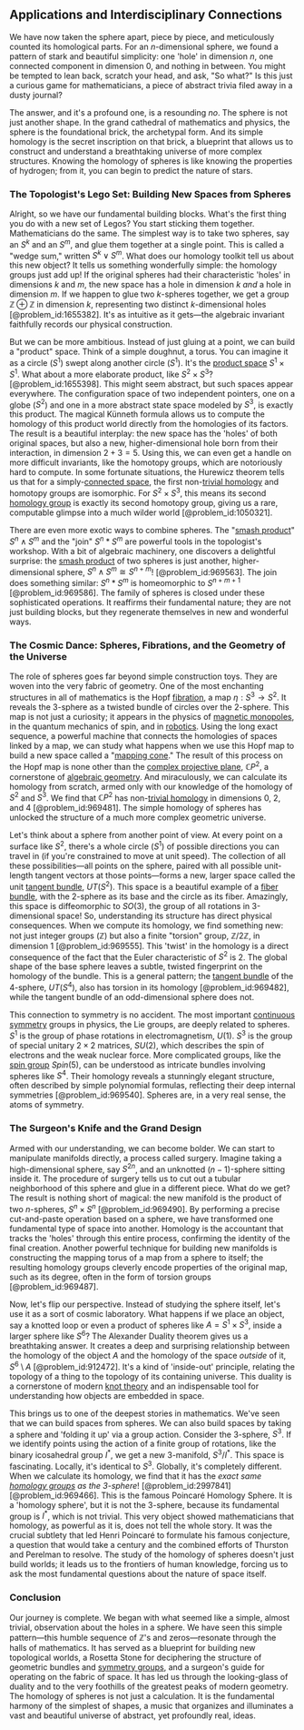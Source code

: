 ## Applications and Interdisciplinary Connections

We have now taken the sphere apart, piece by piece, and meticulously counted its homological parts. For an $n$-dimensional sphere, we found a pattern of stark and beautiful simplicity: one 'hole' in dimension $n$, one connected component in dimension 0, and nothing in between. You might be tempted to lean back, scratch your head, and ask, "So what?" Is this just a curious game for mathematicians, a piece of abstract trivia filed away in a dusty journal?

The answer, and it's a profound one, is a resounding *no*. The sphere is not just another shape. In the grand cathedral of mathematics and physics, the sphere is the foundational brick, the archetypal form. And its simple homology is the secret inscription on that brick, a blueprint that allows us to construct and understand a breathtaking universe of more complex structures. Knowing the homology of spheres is like knowing the properties of hydrogen; from it, you can begin to predict the nature of stars.

### The Topologist's Lego Set: Building New Spaces from Spheres

Alright, so we have our fundamental building blocks. What's the first thing you do with a new set of Legos? You start sticking them together. Mathematicians do the same. The simplest way is to take two spheres, say an $S^k$ and an $S^m$, and glue them together at a single point. This is called a "wedge sum," written $S^k \vee S^m$. What does our homology toolkit tell us about this new object? It tells us something wonderfully simple: the homology groups just add up! If the original spheres had their characteristic 'holes' in dimensions $k$ and $m$, the new space has a hole in dimension $k$ *and* a hole in dimension $m$. If we happen to glue two $k$-spheres together, we get a group $\mathbb{Z} \oplus \mathbb{Z}$ in dimension $k$, representing two distinct $k$-dimensional holes [@problem_id:1655382]. It's as intuitive as it gets—the algebraic invariant faithfully records our physical construction.

But we can be more ambitious. Instead of just gluing at a point, we can build a "product" space. Think of a simple doughnut, a torus. You can imagine it as a circle ($S^1$) swept along another circle ($S^1$). It's the [product space](@article_id:151039) $S^1 \times S^1$. What about a more elaborate product, like $S^2 \times S^3$? [@problem_id:1655398]. This might seem abstract, but such spaces appear everywhere. The configuration space of two independent pointers, one on a globe ($S^2$) and one in a more abstract state space modeled by $S^3$, is exactly this product. The magical Künneth formula allows us to compute the homology of this product world directly from the homologies of its factors. The result is a beautiful interplay: the new space has the 'holes' of both original spaces, but also a new, higher-dimensional hole born from their interaction, in dimension $2+3=5$. Using this, we can even get a handle on more difficult invariants, like the homotopy groups, which are notoriously hard to compute. In some fortunate situations, the Hurewicz theorem tells us that for a simply-[connected space](@article_id:152650), the first non-[trivial homology](@article_id:265381) and homotopy groups are isomorphic. For $S^2 \times S^3$, this means its second [homology group](@article_id:144585) is exactly its second homotopy group, giving us a rare, computable glimpse into a much wilder world [@problem_id:1050321].

There are even more exotic ways to combine spheres. The "[smash product](@article_id:265720)" $S^n \wedge S^m$ and the "join" $S^n * S^m$ are powerful tools in the topologist's workshop. With a bit of algebraic machinery, one discovers a delightful surprise: the [smash product](@article_id:265720) of two spheres is just another, higher-dimensional sphere, $S^n \wedge S^m \cong S^{n+m}$! [@problem_id:969563]. The join does something similar: $S^n * S^m$ is homeomorphic to $S^{n+m+1}$ [@problem_id:969586]. The family of spheres is closed under these sophisticated operations. It reaffirms their fundamental nature; they are not just building blocks, but they regenerate themselves in new and wonderful ways.

### The Cosmic Dance: Spheres, Fibrations, and the Geometry of the Universe

The role of spheres goes far beyond simple construction toys. They are woven into the very fabric of geometry. One of the most enchanting structures in all of mathematics is the Hopf [fibration](@article_id:161591), a map $\eta: S^3 \to S^2$. It reveals the 3-sphere as a twisted bundle of circles over the 2-sphere. This map is not just a curiosity; it appears in the physics of [magnetic monopoles](@article_id:142323), in the quantum mechanics of spin, and in [robotics](@article_id:150129). Using the long exact sequence, a powerful machine that connects the homologies of spaces linked by a map, we can study what happens when we use this Hopf map to build a new space called a "[mapping cone](@article_id:260609)." The result of this process on the Hopf map is none other than the [complex projective plane](@article_id:262167), $\mathbb{C}P^2$, a cornerstone of [algebraic geometry](@article_id:155806). And miraculously, we can calculate its homology from scratch, armed only with our knowledge of the homology of $S^2$ and $S^3$. We find that $\mathbb{C}P^2$ has non-[trivial homology](@article_id:265381) in dimensions 0, 2, and 4 [@problem_id:969481]. The simple homology of spheres has unlocked the structure of a much more complex geometric universe.

Let's think about a sphere from another point of view. At every point on a surface like $S^2$, there's a whole circle ($S^1$) of possible directions you can travel in (if you're constrained to move at unit speed). The collection of all these possibilities—all points on the sphere, paired with all possible unit-length tangent vectors at those points—forms a new, larger space called the unit [tangent bundle](@article_id:160800), $UT(S^2)$. This space is a beautiful example of a [fiber bundle](@article_id:153282), with the 2-sphere as its base and the circle as its fiber. Amazingly, this space is diffeomorphic to $SO(3)$, the group of all rotations in 3-dimensional space! So, understanding its structure has direct physical consequences. When we compute its homology, we find something new: not just integer groups ($\mathbb{Z}$) but also a finite "torsion" group, $\mathbb{Z}/2\mathbb{Z}$, in dimension 1 [@problem_id:969555]. This 'twist' in the homology is a direct consequence of the fact that the Euler characteristic of $S^2$ is 2. The global shape of the base sphere leaves a subtle, twisted fingerprint on the homology of the bundle. This is a general pattern; the [tangent bundle](@article_id:160800) of the 4-sphere, $UT(S^4)$, also has torsion in its homology [@problem_id:969482], while the tangent bundle of an odd-dimensional sphere does not.

This connection to symmetry is no accident. The most important [continuous symmetry](@article_id:136763) groups in physics, the Lie groups, are deeply related to spheres. $S^1$ is the group of phase rotations in electromagnetism, $U(1)$. $S^3$ is the group of special unitary $2\times2$ matrices, $SU(2)$, which describes the spin of electrons and the weak nuclear force. More complicated groups, like the [spin group](@article_id:189426) $Spin(5)$, can be understood as intricate bundles involving spheres like $S^4$. Their homology reveals a stunningly elegant structure, often described by simple polynomial formulas, reflecting their deep internal symmetries [@problem_id:969540]. Spheres are, in a very real sense, the atoms of symmetry.

### The Surgeon's Knife and the Grand Design

Armed with our understanding, we can become bolder. We can start to manipulate manifolds directly, a process called surgery. Imagine taking a high-dimensional sphere, say $S^{2n}$, and an unknotted $(n-1)$-sphere sitting inside it. The procedure of surgery tells us to cut out a tubular neighborhood of this sphere and glue in a different piece. What do we get? The result is nothing short of magical: the new manifold is the product of two $n$-spheres, $S^n \times S^n$ [@problem_id:969490]. By performing a precise cut-and-paste operation based on a sphere, we have transformed one fundamental type of space into another. Homology is the accountant that tracks the 'holes' through this entire process, confirming the identity of the final creation. Another powerful technique for building new manifolds is constructing the mapping torus of a map from a sphere to itself; the resulting homology groups cleverly encode properties of the original map, such as its degree, often in the form of torsion groups [@problem_id:969487].

Now, let's flip our perspective. Instead of studying the sphere itself, let's use it as a sort of cosmic laboratory. What happens if we place an object, say a knotted loop or even a product of spheres like $A = S^1 \times S^3$, inside a larger sphere like $S^6$? The Alexander Duality theorem gives us a breathtaking answer. It creates a deep and surprising relationship between the homology of the object $A$ and the homology of the space *outside* of it, $S^6 \setminus A$ [@problem_id:912472]. It's a kind of 'inside-out' principle, relating the topology of a thing to the topology of its containing universe. This duality is a cornerstone of modern [knot theory](@article_id:140667) and an indispensable tool for understanding how objects are embedded in space.

This brings us to one of the deepest stories in mathematics. We've seen that we can build spaces from spheres. We can also build spaces by taking a sphere and 'folding it up' via a group action. Consider the 3-sphere, $S^3$. If we identify points using the action of a finite group of rotations, like the binary icosahedral group $I^*$, we get a new 3-manifold, $S^3/I^*$. This space is fascinating. Locally, it's identical to $S^3$. Globally, it's completely different. When we calculate its homology, we find that it has the *exact same [homology groups](@article_id:135946) as the 3-sphere*! [@problem_id:2997841] [@problem_id:969466]. This is the famous Poincaré Homology Sphere. It is a 'homology sphere', but it is not the 3-sphere, because its fundamental group is $I^*$, which is not trivial. This very object showed mathematicians that homology, as powerful as it is, does not tell the whole story. It was the crucial subtlety that led Henri Poincaré to formulate his famous conjecture, a question that would take a century and the combined efforts of Thurston and Perelman to resolve. The study of the homology of spheres doesn't just build worlds; it leads us to the frontiers of human knowledge, forcing us to ask the most fundamental questions about the nature of space itself.

### Conclusion

Our journey is complete. We began with what seemed like a simple, almost trivial, observation about the holes in a sphere. We have seen this simple pattern—this humble sequence of $\mathbb{Z}$'s and zeros—resonate through the halls of mathematics. It has served as a blueprint for building new topological worlds, a Rosetta Stone for deciphering the structure of geometric bundles and [symmetry groups](@article_id:145589), and a surgeon's guide for operating on the fabric of space. It has led us through the looking-glass of duality and to the very foothills of the greatest peaks of modern geometry. The homology of spheres is not just a calculation. It is the fundamental harmony of the simplest of shapes, a music that organizes and illuminates a vast and beautiful universe of abstract, yet profoundly real, ideas.